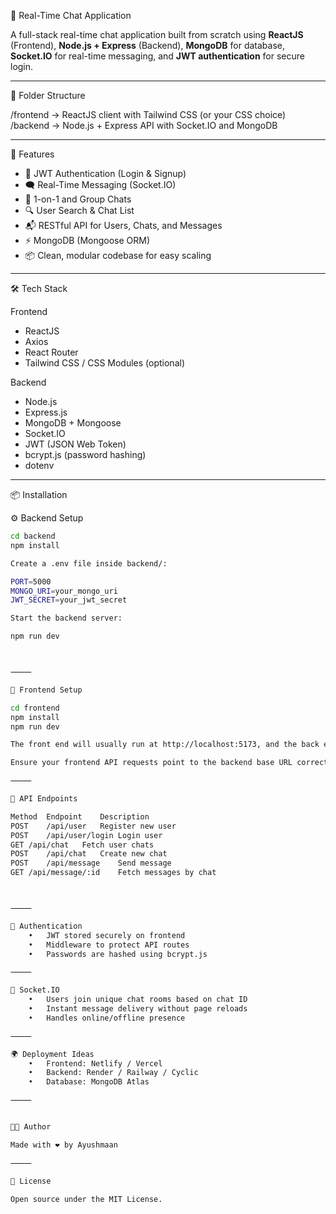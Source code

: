 
💬 Real-Time Chat Application

A full-stack real-time chat application built from scratch using **ReactJS** (Frontend), **Node.js + Express** (Backend), **MongoDB** for database, **Socket.IO** for real-time messaging, and **JWT authentication** for secure login.

---

 🧱 Folder Structure

/frontend   → ReactJS client with Tailwind CSS (or your CSS choice)
/backend    → Node.js + Express API with Socket.IO and MongoDB

---

 🚀 Features

- 🔐 JWT Authentication (Login & Signup)
- 🗨️ Real-Time Messaging (Socket.IO)
- 👥 1-on-1 and Group Chats
- 🔍 User Search & Chat List
- 📬 RESTful API for Users, Chats, and Messages
- ⚡ MongoDB (Mongoose ORM)
- 📦 Clean, modular codebase for easy scaling

---

 🛠️ Tech Stack

Frontend
- ReactJS
- Axios
- React Router
- Tailwind CSS / CSS Modules (optional)

Backend
- Node.js
- Express.js
- MongoDB + Mongoose
- Socket.IO
- JWT (JSON Web Token)
- bcrypt.js (password hashing)
- dotenv

---

📦 Installation

⚙️ Backend Setup

```bash
cd backend
npm install

Create a .env file inside backend/:

PORT=5000
MONGO_URI=your_mongo_uri
JWT_SECRET=your_jwt_secret

Start the backend server:

npm run dev



⸻

🎨 Frontend Setup

cd frontend
npm install
npm run dev

The front end will usually run at http://localhost:5173, and the back end will run at http://localhost:5000.

Ensure your frontend API requests point to the backend base URL correctly (set in axios.defaults.baseURL or use a .env in /frontend with VITE_API_BASE_URL).

⸻

📡 API Endpoints

Method	Endpoint	Description
POST	/api/user	Register new user
POST	/api/user/login	Login user
GET	/api/chat	Fetch user chats
POST	/api/chat	Create new chat
POST	/api/message	Send message
GET	/api/message/:id	Fetch messages by chat



⸻

🔐 Authentication
	•	JWT stored securely on frontend
	•	Middleware to protect API routes
	•	Passwords are hashed using bcrypt.js

⸻

🔄 Socket.IO
	•	Users join unique chat rooms based on chat ID
	•	Instant message delivery without page reloads
	•	Handles online/offline presence

⸻

🌍 Deployment Ideas
	•	Frontend: Netlify / Vercel
	•	Backend: Render / Railway / Cyclic
	•	Database: MongoDB Atlas

⸻


👨‍💻 Author

Made with ❤️ by Ayushmaan

⸻

📄 License

Open source under the MIT License.
